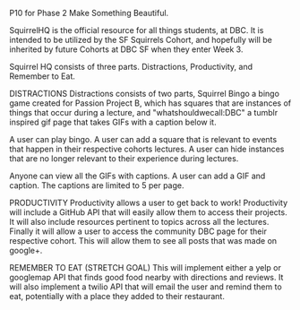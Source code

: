 P10 for Phase 2
Make Something Beautiful.


SquirrelHQ is the official resource for all things students, at DBC. It is intended to be utilized by the SF Squirrels Cohort, and hopefully will be inherited by future Cohorts at DBC SF when they enter Week 3.

Squirrel HQ consists of three parts. Distractions, Productivity, and Remember to Eat.

DISTRACTIONS
Distractions consists of two parts, Squirrel Bingo a bingo game created for Passion Project B, which has squares that are instances of things that occur during a lecture, and "whatshouldwecall:DBC" a tumblr inspired gif page that takes GIFs with a caption below it.

A user can play bingo. A user can add a square that is relevant to events that happen in their respective cohorts lectures. A user can hide instances that are no longer relevant to their experience during lectures.


Anyone can view all the GIFs with captions. A user can add a GIF and caption. The captions are limited to 5 per page.


PRODUCTIVITY
Productivity allows a user to get back to work! Productivity will include a GitHub API that will easily allow them to access their projects. It will also include resources pertinent to topics across all the lectures. Finally it will allow a user to access the community DBC page for their respective cohort. This will allow them to see all posts that was made on google+.

REMEMBER TO EAT (STRETCH GOAL)
This will implement either a yelp or googlemap API that finds good food nearby with directions and reviews.  It will also implement a twilio API that will email the user and remind them to eat, potentially with a place they added to their restaurant.


